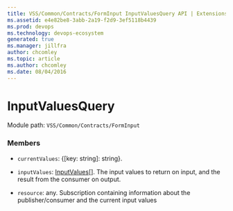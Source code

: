 ```yaml
---
title: VSS/Common/Contracts/FormInput InputValuesQuery API | Extensions for Azure DevOps Services
ms.assetid: e4e82be8-3abb-2a19-f2d9-3ef5118b4439
ms.prod: devops
ms.technology: devops-ecosystem
generated: true
ms.manager: jillfra
author: chcomley
ms.topic: article
ms.author: chcomley
ms.date: 08/04/2016
---
```


# InputValuesQuery

Module path: `VSS/Common/Contracts/FormInput`


### Members

* `currentValues`: {[key: string]: string}. 

* `inputValues`: [InputValues](../../../../VSS/Common/Contracts/FormInput/InputValues.md)[]. The input values to return on input, and the result from the consumer on output.

* `resource`: any. Subscription containing information about the publisher/consumer and the current input values

